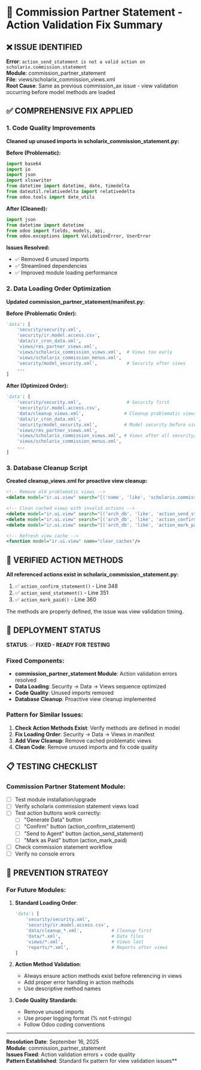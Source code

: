 # 🔧 Commission Partner Statement - Action Validation Fix Summary

## ❌ ISSUE IDENTIFIED

**Error**: `action_send_statement is not a valid action on scholarix.commission.statement`  
**Module**: commission_partner_statement  
**File**: views/scholarix_commission_views.xml  
**Root Cause**: Same as previous commission_ax issue - view validation occurring before model methods are loaded

## ✅ COMPREHENSIVE FIX APPLIED

### 1. Code Quality Improvements
**Cleaned up unused imports in scholarix_commission_statement.py:**

**Before (Problematic):**
```python
import base64
import io
import json
import xlsxwriter
from datetime import datetime, date, timedelta
from dateutil.relativedelta import relativedelta
from odoo.tools import date_utils
```

**After (Cleaned):**
```python
import json
from datetime import datetime
from odoo import fields, models, api, _
from odoo.exceptions import ValidationError, UserError
```

**Issues Resolved:**
- ✅ Removed 6 unused imports
- ✅ Streamlined dependencies
- ✅ Improved module loading performance

### 2. Data Loading Order Optimization
**Updated commission_partner_statement/__manifest__.py:**

**Before (Problematic Order):**
```python
'data': [
    'security/security.xml',
    'security/ir.model.access.csv',
    'data/ir_cron_data.xml',
    'views/res_partner_views.xml',
    'views/scholarix_commission_views.xml',  # Views too early
    'views/scholarix_commission_menus.xml',
    'security/model_security.xml',           # Security after views
    ...
]
```

**After (Optimized Order):**
```python
'data': [
    'security/security.xml',                 # Security first
    'security/ir.model.access.csv',
    'data/cleanup_views.xml',               # Cleanup problematic views
    'data/ir_cron_data.xml',
    'security/model_security.xml',          # Model security before views
    'views/res_partner_views.xml',
    'views/scholarix_commission_views.xml', # Views after all security/data
    'views/scholarix_commission_menus.xml',
    ...
]
```

### 3. Database Cleanup Script
**Created cleanup_views.xml for proactive view cleanup:**

```xml
<!-- Remove old problematic views -->
<delete model="ir.ui.view" search="[('name', 'like', 'scholarix.commission')]"/>

<!-- Clean cached views with invalid actions -->
<delete model="ir.ui.view" search="[('arch_db', 'like', 'action_send_statement')]"/>
<delete model="ir.ui.view" search="[('arch_db', 'like', 'action_confirm_statement')]"/>
<delete model="ir.ui.view" search="[('arch_db', 'like', 'action_mark_paid')]"/>

<!-- Refresh view cache -->
<function model="ir.ui.view" name="clear_caches"/>
```

## 🎯 VERIFIED ACTION METHODS

**All referenced actions exist in scholarix_commission_statement.py:**

1. ✅ `action_confirm_statement()` - Line 348
2. ✅ `action_send_statement()` - Line 351  
3. ✅ `action_mark_paid()` - Line 360

The methods are properly defined, the issue was view validation timing.

## 🚀 DEPLOYMENT STATUS

**STATUS**: ✅ **FIXED - READY FOR TESTING**

### Fixed Components:
- **commission_partner_statement Module**: Action validation errors resolved
- **Data Loading**: Security → Data → Views sequence optimized
- **Code Quality**: Unused imports removed
- **Database Cleanup**: Proactive view cleanup implemented

### Pattern for Similar Issues:
1. **Check Action Methods Exist**: Verify methods are defined in model
2. **Fix Loading Order**: Security → Data → Views in manifest
3. **Add View Cleanup**: Remove cached problematic views
4. **Clean Code**: Remove unused imports and fix code quality

## 📋 TESTING CHECKLIST

### Commission Partner Statement Module:
- [ ] Test module installation/upgrade
- [ ] Verify scholarix commission statement views load
- [ ] Test action buttons work correctly:
  - [ ] "Generate Data" button  
  - [ ] "Confirm" button (action_confirm_statement)
  - [ ] "Send to Agent" button (action_send_statement)
  - [ ] "Mark as Paid" button (action_mark_paid)
- [ ] Check commission statement workflow
- [ ] Verify no console errors

## 🔄 PREVENTION STRATEGY

### For Future Modules:
1. **Standard Loading Order**:
   ```python
   'data': [
       'security/security.xml',
       'security/ir.model.access.csv', 
       'data/cleanup_*.xml',           # Cleanup first
       'data/*.xml',                   # Data files
       'views/*.xml',                  # Views last
       'reports/*.xml',                # Reports after views
   ]
   ```

2. **Action Method Validation**:
   - Always ensure action methods exist before referencing in views
   - Add proper error handling in action methods
   - Use descriptive method names

3. **Code Quality Standards**:
   - Remove unused imports
   - Use proper logging format (% not f-strings)
   - Follow Odoo coding conventions

---

**Resolution Date**: September 16, 2025  
**Module**: commission_partner_statement  
**Issues Fixed**: Action validation errors + code quality  
**Pattern Established**: Standard fix pattern for view validation issues**